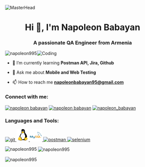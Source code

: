 ![MasterHead](https://idmtraining.org/wp-content/uploads/2012/08/quality-assurance-IDMT.jpg)
<h1 align="center">Hi 👋, I'm Napoleon Babayan</h1>
<h3 align="center">A passionate QA Engineer from Armenia</h3>
<img align="right" alt="Coding" width="400" src="https://media0.giphy.com/media/qgQUggAC3Pfv687qPC/giphy.gif?cid=790b76116ac65f2d0d23c3eccb0d525d18eeef5fd35c6e53&rid=giphy.gif&ct=g">

<p align="left"> <img src="https://komarev.com/ghpvc/?username=napoleon995&label=Profile%20views&color=0e75b6&style=flat" alt="napoleon995" /> </p>

- 🌱 I’m currently learning **Postman API, Jira, Github**

- 💬 Ask me about **Mobile and Web Testing**

- 📫 How to reach me **napoleonbabayan95@gmail.com**

<h3 align="left">Connect with me:</h3>
<p align="left">
<a href="https://linkedin.com/in/napoleon babayan" target="blank"><img align="center" src="https://raw.githubusercontent.com/rahuldkjain/github-profile-readme-generator/master/src/images/icons/Social/linked-in-alt.svg" alt="napoleon babayan" height="30" width="40" /></a>
<a href="https://fb.com/napoleon babayan" target="blank"><img align="center" src="https://raw.githubusercontent.com/rahuldkjain/github-profile-readme-generator/master/src/images/icons/Social/facebook.svg" alt="napoleon babayan" height="30" width="40" /></a>
<a href="https://instagram.com/napoleon_babayan" target="blank"><img align="center" src="https://raw.githubusercontent.com/rahuldkjain/github-profile-readme-generator/master/src/images/icons/Social/instagram.svg" alt="napoleon_babayan" height="30" width="40" /></a>
</p>

<h3 align="left">Languages and Tools:</h3>
<p align="left"> <a href="https://git-scm.com/" target="_blank" rel="noreferrer"> <img src="https://www.vectorlogo.zone/logos/git-scm/git-scm-icon.svg" alt="git" width="40" height="40"/> </a> <a href="https://www.linux.org/" target="_blank" rel="noreferrer"> <img src="https://raw.githubusercontent.com/devicons/devicon/master/icons/linux/linux-original.svg" alt="linux" width="40" height="40"/> </a> <a href="https://www.mysql.com/" target="_blank" rel="noreferrer"> <img src="https://raw.githubusercontent.com/devicons/devicon/master/icons/mysql/mysql-original-wordmark.svg" alt="mysql" width="40" height="40"/> </a> <a href="https://postman.com" target="_blank" rel="noreferrer"> <img src="https://www.vectorlogo.zone/logos/getpostman/getpostman-icon.svg" alt="postman" width="40" height="40"/> </a> <a href="https://www.selenium.dev" target="_blank" rel="noreferrer"> <img src="https://raw.githubusercontent.com/detain/svg-logos/780f25886640cef088af994181646db2f6b1a3f8/svg/selenium-logo.svg" alt="selenium" width="40" height="40"/> </a> </p>

<p><img align="left" src="https://github-readme-stats.vercel.app/api/top-langs?username=napoleon995&show_icons=true&locale=en&layout=compact" alt="napoleon995" /></p>

<p>&nbsp;<img align="center" src="https://github-readme-stats.vercel.app/api?username=napoleon995&show_icons=true&locale=en" alt="napoleon995" /></p>

<p><img align="center" src="https://github-readme-streak-stats.herokuapp.com/?user=napoleon995&" alt="napoleon995" /></p>
